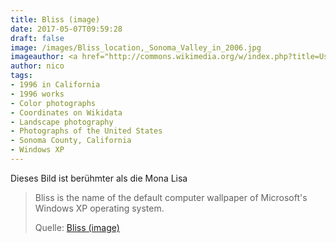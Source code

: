 ```yaml
---
title: Bliss (image)
date: 2017-05-07T09:59:28
draft: false
image: /images/Bliss_location,_Sonoma_Valley_in_2006.jpg
imageauthor: <a href="http://commons.wikimedia.org/w/index.php?title=User:Simon_Goldin&amp;action=edit&amp;redlink=1" class="new" title="User:Simon Goldin (page does not exist)">Simon Goldin</a>
author: nico
tags: 
- 1996 in California
- 1996 works
- Color photographs
- Coordinates on Wikidata
- Landscape photography
- Photographs of the United States
- Sonoma County, California
- Windows XP
---
```


Dieses Bild ist berühmter als die Mona Lisa

> Bliss is the name of the default computer wallpaper of Microsoft's Windows XP
> operating system.
>
> Quelle: [Bliss (image)](https://en.wikipedia.org/wiki/Bliss_(image))

